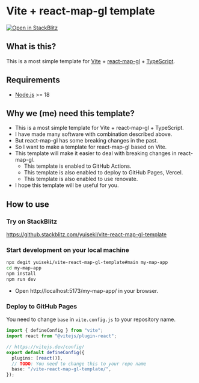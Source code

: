 # Vite + react-map-gl template

<a href="https://stackblitz.com/~/github/yuiseki/vite-react-map-gl-template">
  <img
    alt="Open in StackBlitz"
    src="https://developer.stackblitz.com/img/open_in_stackblitz.svg"
  />
</a>

## What is this?

This is a most simple template for [Vite](https://vitejs.dev/) + [react-map-gl](https://visgl.github.io/react-map-gl/) + [TypeScript](https://www.typescriptlang.org/).

## Requirements

- [Node.js](https://nodejs.org/) >= 18

## Why we (me) need this template?

- This is a most simple template for Vite + react-map-gl + TypeScript.
- I have made many software with combination described above.
- But react-map-gl has some breaking changes in the past.
- So I want to make a template for react-map-gl based on Vite.
- This template will make it easier to deal with breaking changes in react-map-gl.
  - This template is enabled to GitHub Actions.
  - This template is also enabled to deploy to GitHub Pages, Vercel.
  - This template is also enabled to use renovate.
- I hope this template will be useful for you.

## How to use

### Try on StackBlitz

https://github.stackblitz.com/yuiseki/vite-react-map-gl-template

### Start development on your local machine

```bash
npx degit yuiseki/vite-react-map-gl-template#main my-map-app
cd my-map-app
npm install
npm run dev
```

- Open http://localhost:5173/my-map-app/ in your browser.

### Deploy to GitHub Pages

You need to change `base` in `vite.config.js` to your repository name.

```ts
import { defineConfig } from "vite";
import react from "@vitejs/plugin-react";

// https://vitejs.dev/config/
export default defineConfig({
  plugins: [react()],
  // TODO: You need to change this to your repo name
  base: "/vite-react-map-gl-template/",
});
```
